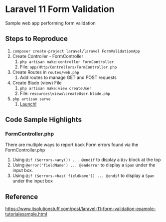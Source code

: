 # Laravel 11 Form Validation

Sample web app performing form validation

## Steps to Reproduce

1. `composer create-project laravel/laravel FormValidationApp`
2. Create Controller - FormController
   1. `php artisan make:controller FormController`
   2. File: `app/Http/Controllers/FormController.php`
3. Create Routes in `routes/web.php`
   1. Add routes to manage GET and POST requests
4. Create Blade (view) File
   1. `php artisan make:view createUser`
   2. File: `resources\views\createUser.blade.php`
5. `php artisan serve`
   1. [Launch!](http://localhost:8000/users/create)

## Code Sample Highlights

### FormController.php

There are multiple ways to report back Form errors found via the FormController.php

1. Using `@if ($errors->any()) ... @endif` to display a `Div` block at the top
2. Using `@error('fieldName') ... @enderror` to display a `Span` under the input box.
3. Using `@if ($errors->has('fieldName')) ... @endif` to display a `Span` under the input box

## Reference

https://www.itsolutionstuff.com/post/laravel-11-form-validation-example-tutorialexample.html
